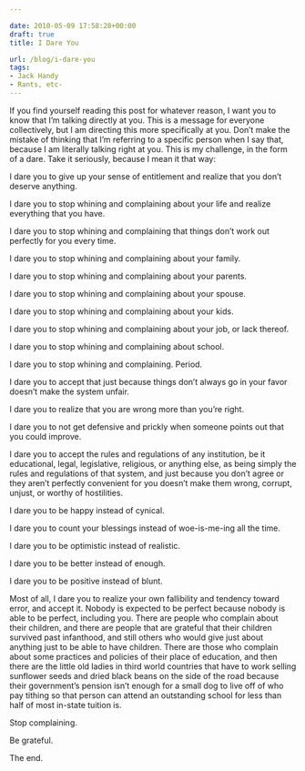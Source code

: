 ```yaml
---

date: 2010-05-09 17:58:28+00:00
draft: true
title: I Dare You

url: /blog/i-dare-you
tags:
- Jack Handy
- Rants, etc-
---
```


If you find yourself reading this post for whatever reason, I want you to know that I’m talking directly at you. This is a message for everyone collectively, but I am directing this more specifically at you. Don’t make the mistake of thinking that I’m referring to a specific person when I say that, because I am literally talking right at you. This is my challenge, in the form of a dare. Take it seriously, because I mean it that way:




I dare you to give up your sense of entitlement and realize that you don’t deserve anything.




I dare you to stop whining and complaining about your life and realize everything that you have.




I dare you to stop whining and complaining that things don’t work out perfectly for you every time.




I dare you to stop whining and complaining about your family.




I dare you to stop whining and complaining about your parents.




I dare you to stop whining and complaining about your spouse.




I dare you to stop whining and complaining about your kids.




I dare you to stop whining and complaining about your job, or lack thereof.




I dare you to stop whining and complaining about school.




I dare you to stop whining and complaining. Period.




I dare you to accept that just because things don’t always go in your favor doesn’t make the system unfair.




I dare you to realize that you are wrong more than you’re right.




I dare you to not get defensive and prickly when someone points out that you could improve.




I dare you to accept the rules and regulations of any institution, be it educational, legal, legislative, religious, or anything else, as being simply the rules and regulations of that system, and just because you don’t agree or they aren’t perfectly convenient for you doesn’t make them wrong, corrupt, unjust, or worthy of hostilities.




I dare you to be happy instead of cynical.




I dare you to count your blessings instead of woe-is-me-ing all the time.




I dare you to be optimistic instead of realistic.




I dare you to be better instead of enough.




I dare you to be positive instead of blunt.




Most of all, I dare you to realize your own fallibility and tendency toward error, and accept it. Nobody is expected to be perfect because nobody is able to be perfect, including you. There are people who complain about their children, and there are people that are grateful that their children survived past infanthood, and still others who would give just about anything just to be able to have children. There are those who complain about some practices and policies of their place of education, and then there are the little old ladies in third world countries that have to work selling sunflower seeds and dried black beans on the side of the road because their government’s pension isn’t enough for a small dog to live off of who pay tithing so that person can attend an outstanding school for less than half of most in-state tuition is. 




Stop complaining.




Be grateful.




The end.
